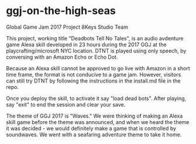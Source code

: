 # ggj-on-the-high-seas

Global Game Jam 2017 Project
8Keys Studio Team

This project, working title "Deadbots Tell No Tales", is an audio avdenture game Alexa skill developed in 23 hours during the 2017 GGJ at the playcrafting/microsoft NYC location. DTNT is played using only speech, by conversing with an Amazon Echo or Echo Dot.

Because an Alexa skill cannot be approved to go live with Amazon in a short time frame, the format is not conducive to a game jam. However, visitors can still try DTNT by following the instructions in the install.md file in the repo.

Once you deploy the skill, to activate it say "load dead bots". After playing, say "exit" to end the session and clear your save.

The theme of GGJ 2017 is "Waves." We were thinking of making an Alexa skill game before the theme was announced, and when we heard the theme it was decided - we would definitely make a game that is controlled by soundwaves. We went with a seafaring adventure theme to take it home. 
